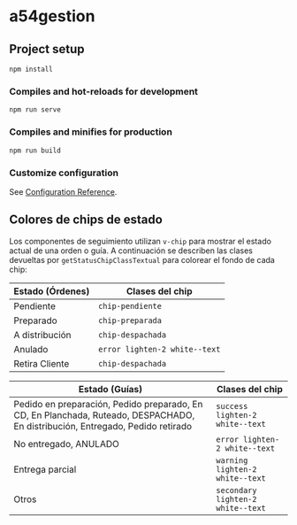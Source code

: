 # a54gestion

## Project setup
```
npm install
```

### Compiles and hot-reloads for development
```
npm run serve
```

### Compiles and minifies for production
```
npm run build
```

### Customize configuration
See [Configuration Reference](https://cli.vuejs.org/config/).

## Colores de chips de estado

Los componentes de seguimiento utilizan `v-chip` para mostrar el estado
actual de una orden o guía. A continuación se describen las clases
devueltas por `getStatusChipClassTextual` para colorear el fondo de cada
chip:

| Estado (Órdenes)      | Clases del chip |
|-----------------------|-----------------|
| Pendiente             | `chip-pendiente` |
| Preparado             | `chip-preparada` |
| A distribución        | `chip-despachada` |
| Anulado               | `error lighten-2 white--text` |
| Retira Cliente        | `chip-despachada` |

| Estado (Guías)        | Clases del chip |
|-----------------------|-----------------|
| Pedido en preparación, Pedido preparado, En CD, En Planchada, Ruteado, DESPACHADO, En distribución, Entregado, Pedido retirado | `success lighten-2 white--text` |
| No entregado, ANULADO | `error lighten-2 white--text` |
| Entrega parcial       | `warning lighten-2 white--text` |
| Otros                 | `secondary lighten-2 white--text` |

